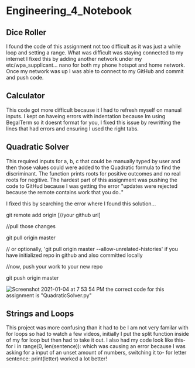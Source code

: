 # Engineering_4_Notebook

## Dice Roller
I found the code of this assignment not too difficult as it was just a while loop and setting a range. What was difficult was staying connected to my internet I fixed this by adding another network under my etc/wpa_supplicant... nano for both my phone hotspot and home network. Once my network was up I was able to connect to my GitHub and commit and push code. 

## Calculator 
This code got more difficult because it I had to refresh myself on manual inputs. I kept on haveing errors with indentation because Im using BegalTerm so it doesnt format for you, I fixed this issue by rewritting the lines that had errors and ensuring I used the right tabs. 

## Quadratic Solver
This required inputs for a, b, c that could be manually typed by user and then those values could were added to the Quadratic formula to find the discriminant. The function prints roots for positive outcomes and no real roots for negitive. The hardest part of this assignment was pushing the code to GitHud because I was getting the error "updates were rejected because the remote contains work that you do.." 

I fixed this by searching the error where I found this solution... 

git remote add origin [//your github url]

//pull those changes

git pull origin master 

// or optionally, 'git pull origin master --allow-unrelated-histories' if you have initialized repo in github and also committed locally

//now, push your work to your new repo

git push origin master

![Screenshot 2021-01-04 at 7 53 54 PM](https://user-images.githubusercontent.com/55250502/103598830-903d4d00-4ed1-11eb-963b-b7c9d294855d.png)
the correct code for this assignment is "QuadraticSolver.py"

## Strings and Loops
This project was more confusing than it had to be I am not very familar with for loops so had to watch a few videos, initially I put the split function inside of my for loop but then had to take it out. I also had my code look like this-
for i in range(0, len(sentence)):
which was causing an error because I was asking for a input of an unset amount of numbers, switching it to- 
for letter sentence: 
  print(letter) 
worked a lot better! 
